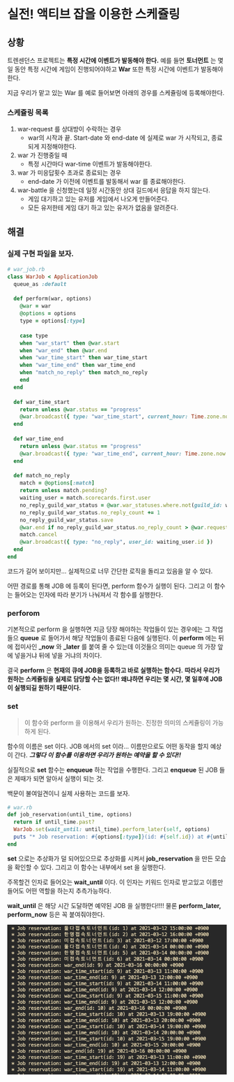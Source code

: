 # 실전! 액티브 잡을 이용한 스케쥴링

## 상황

트렌센던스 프로젝트는 **특정 시간에 이벤트가 발동해야 한다.** 예를 들면 **토너먼트** 는 몇일 동안 특정 시간에 게임이 진행되어야하고 **War** 또한 특정 시간에 이벤트가 발동해야한다.

지금 우리가 맡고 있는 War 를 예로 들어보면 아래의 경우를 스케쥴링에 등록해야한다.

### 스케쥴링 목록

1. war-request 를 상대방이 수락하는 경우
   * war의 시작과 끝. Start-date 와 end-date 에 실제로 war 가 시작되고, 종료되게 지정해야한다.
2. war 가 진행중일 때 
   * 특정 시간마다 war-time 이벤트가 발동해야한다.
3. war 가 미응답횟수 초과로 종료되는 경우
   * end-date 가 이전에 이벤트를 발동해서 war 를 종료해야한다.
4. war-battle 을 신청했는데 일정 시간동안 상대 길드에서 응답을 하지 않는다.
   * 게임 대기하고 있는 유저를 게임에서 나오게 만들어준다.
   * 모든 유저한테 게임 대기 하고 있는 유저가 없음을 알려준다.

## 해결

### 실제 구현 파일을 보자.

```ruby
# war_job.rb
class WarJob < ApplicationJob
  queue_as :default

  def perform(war, options)
    @war = war
    @options = options
    type = options[:type]

    case type
    when "war_start" then @war.start
    when "war_end" then @war.end
    when "war_time_start" then war_time_start
    when "war_time_end" then war_time_end
    when "match_no_reply" then match_no_reply
    end
  end

  def war_time_start
    return unless @war.status == "progress"
    @war.broadcast({ type: "war_time_start", current_hour: Time.zone.now.hour })
  end

  def war_time_end
    return unless @war.status == "progress"
    @war.broadcast({ type: "war_time_end", current_hour: Time.zone.now.hour })
  end

  def match_no_reply
    match = @options[:match]
    return unless match.pending?
    waiting_user = match.scorecards.first.user
    no_reply_guild_war_status = @war.war_statuses.where.not(guild_id: waiting_user.in_guild.id).first
    no_reply_guild_war_status.no_reply_count += 1
    no_reply_guild_war_status.save
    @war.end if no_reply_guild_war_status.no_reply_count > @war.request.max_no_reply_count
    match.cancel
    @war.broadcast({ type: "no_reply", user_id: waiting_user.id })
  end
end
```

코드가 길어 보이지만... 실제적으로 너무 간단한 로직을 돌리고 있음을 알 수 있다.

어떤 경로를 통해 JOB 에 등록이 된다면, perform 함수가 실행이 된다. 그리고 이 함수는 들어오는 인자에 따라 분기가 나눠져서 각 함수를 실행한다.

### perforom

기본적으로 perform 을 실행하면 지금 당장 해야하는 작업들이 있는 경우에는 그 작업들으 **queue** 로 들어가서 해당 작업들이 종료된 다음에 실행된다. 이 **perform** 에는 뒤에 접미사인 **\_now** 와 **\_later** 를 붙여 줄 수 있는데 이것들으 의미는 queue 의 가장 앞에 넣을거냐 뒤에 넣을 거냐의 차이다.

결국 **perform** 은 **현재의 큐에 JOB을 등록하고 바로 실행하는 함수다.** **따라서 우리가 원하는 스케쥴링을 실제로 담당할 수는 없다!! 왜냐하면 우리는 몇 시간, 몇 일후에 JOB 이 실행되길 원하기 때문이다.**

### set

> 이 함수와 perform 을 이용해서 우리가 원하는. 진정한 의미의 스케쥴링이 가능하게 된다.

함수의 이름은 set 이다. JOB 에서의 set 이라... 이름만으로도 어떤 동작을 할지 예상이 간다. _**그렇다 이 함수를 이용하면 우리가 원하는 예약을 할 수 있다!!**_

실질적으로 **set** 함수는 **enqueue** 하는 작업을 수행한다. 그리고 **enqueue** 된 JOB 들은 제때가 되면 알아서 실행이 되는 것.

백문이 불여일견이니 실제 사용하는 코드를 보자.

```ruby
# war.rb
def job_reservation(until_time, options)
  return if until_time.past?
  WarJob.set(wait_until: until_time).perform_later(self, options)
  puts "* Job reservation: #{options[:type]}(id: #{self.id}) at #{until_time}"
end
```

**set** 으로는 추상화가 덜 되어있으므로 추상화를 시켜서 **job\_reservation** 을 만든 모습을 확인할 수 있다. 그리고 이 함수는 내부에서 set 을 실행한다.

주목할건 인자로 들어오는 **wait\_until** 이다. 이 인자는 키워드 인자로 받고있고 이름만 들어도 어떤 역할을 하는지 추측가능하다.

**wait\_until** 은 해당 시간 도달하면 예약된 JOB 을 실행한다!!!! 물론 **perform\_later, perform\_now** 등은 꼭 붙여줘야한다.

![&#xC2E4;&#xD589; &#xACB0;&#xACFC;!! &#xC11C;&#xBC84;&#xB97C; &#xC2E4;&#xD589;&#xC2DC;&#xD0A4;&#xBA74; &#xC2E4;&#xD589;&#xB418;&#xB294;&#xAC78; &#xD655;&#xC778;&#xD560; &#xC218; &#xC788;&#xB2E4;.](../../../.gitbook/assets/.png%20%281%29.png)

